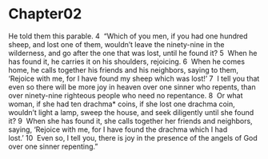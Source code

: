 # Chapter02

He told them this parable. 4  “Which of you men, if you had one hundred sheep, and lost one of them, wouldn’t leave the ninety-nine in the wilderness, and go after the one that was lost, until he found it? 5  When he has found it, he carries it on his shoulders, rejoicing. 6  When he comes home, he calls together his friends and his neighbors, saying to them, ‘Rejoice with me, for I have found my sheep which was lost!’ 7  I tell you that even so there will be more joy in heaven over one sinner who repents, than over ninety-nine righteous people who need no repentance. 8  Or what woman, if she had ten drachma* coins, if she lost one drachma coin, wouldn’t light a lamp, sweep the house, and seek diligently until she found it? 9  When she has found it, she calls together her friends and neighbors, saying, ‘Rejoice with me, for I have found the drachma which I had lost.’ 10  Even so, I tell you, there is joy in the presence of the angels of God over one sinner repenting.”
